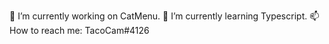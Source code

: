 🔭 I’m currently working on CatMenu.
🌱 I’m currently learning Typescript.
📫 How to reach me: TacoCam#4126
